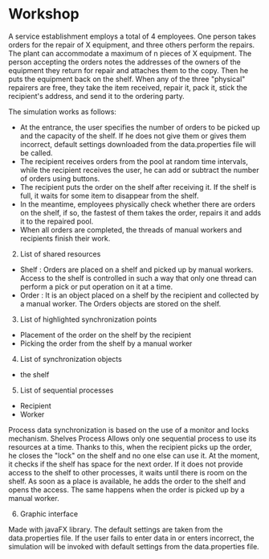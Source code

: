 # Workshop

A service establishment employs a total of 4 employees.
One person takes orders for the repair of X equipment, and three others perform the repairs.
The plant can accommodate a maximum of n pieces of X equipment.
The person accepting the orders notes the addresses of the owners of the equipment they return for repair and attaches them to the copy. Then he puts the equipment back on the shelf.
When any of the three "physical" repairers are free, they take the item received, repair it, pack it, stick the recipient's address, and send it to the ordering party.

The simulation works as follows:

-  At the entrance, the user specifies the number of orders to be picked up and the capacity of the shelf. If he does not give them or gives them incorrect, default settings downloaded from the data.properties file will be called.
-  The recipient receives orders from the pool at random time intervals, while the recipient receives the user, he can add or subtract the number of orders using buttons.
-  The recipient puts the order on the shelf after receiving it. If the shelf is full, it waits for some item to disappear from the shelf.
-  In the meantime, employees physically check whether there are orders on the shelf, if so, the fastest of them takes the order, repairs it and adds it to the repaired pool.
-  When all orders are completed, the threads of manual workers and recipients finish their work.

2. List of shared resources

- Shelf : Orders are placed on a shelf and picked up by manual workers. Access to the shelf is controlled in such a way that only one thread can perform a pick or put operation on it at a time.
- Order : It is an object placed on a shelf by the recipient and collected by a manual worker. The Orders objects are stored on the shelf.

3. List of highlighted synchronization points

- Placement of the order on the shelf by the recipient
- Picking the order from the shelf by a manual worker

4. List of synchronization objects

- the shelf

5. List of sequential processes

- Recipient
- Worker

Process data synchronization is based on the use of a monitor and locks mechanism.
Shelves Process Allows only one sequential process to use its resources at a time.
Thanks to this, when the recipient picks up the order, he closes the "lock" on the shelf and no one else can use it. At the moment, it checks if the shelf has space for the next order. If it does not provide access to the shelf to other processes, it waits until there is room on the shelf. As soon as a place is available, he adds the order to the shelf and opens the access. The same happens when the order is picked up by a manual worker.

6. Graphic interface

Made with javaFX library.
The default settings are taken from the data.properties file.
If the user fails to enter data in or enters incorrect, the simulation will be invoked with default settings from the data.properties file.

